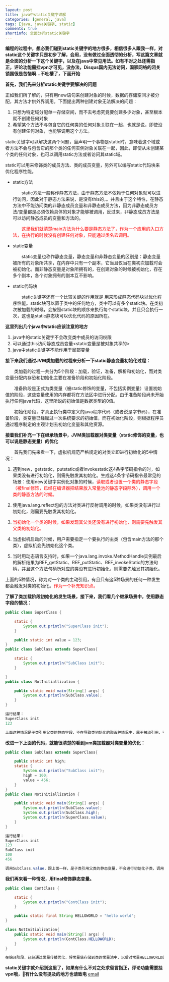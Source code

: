 ```yaml
---
layout: post
title: java中static关键字详解
categories: [general, java]
tags: [java, java关键字, static]
comments: true
shortinfo: 全面分析static关键字
---
```


**编程的过程中，想必我们碰到static关键字的地方很多，相信很多人跟我一样，对static这个关键字只是初步了解，会用，没有做过全面透彻的分析，写这篇文章就是全面的分析一下这个关键字，以及在java中常见用法。如有不对之处还需指正，评论功能需挂vpn才可见，没办法，Disqus国内无法访问，国家网络的闭关锁国很是苦恼啊...不吐槽了，下面开始**

**首先，我们先来分析static关键字要解决的问题**

正如我们所了解的，只有用new语句来创建对象的时候，数据的存储空间才被分配，其方法才供外界调用。下面提出两种创建对象无法解决的问题：
  1. 只想为特定域分配单一存储空间，而不去考虑究竟要创建多少对象，甚至根本就不创建任何对象
  2. 希望某个方法不与包含它的任何类的任何对象关联在一起，也就是说，即使没有创建任何对象，也能够调用这个方法。

static关键字可以解决这两个问题，当声明一个事物是static时，意味着这个域或者方法不会与包含它的那个类的任何实例对象关联在一起，因此，即使从未创建某个类的任何对象，也可以调用static方法或者访问其static域。

static可以用来修饰类的成员方法、类的成员变量，另外可以编写static代码块来优化程序性能。

+ static方法

  &emsp;&emsp;static方法一般称作静态方法，由于静态方法不依赖于任何对象就可以进行访问，因此对于静态方法来说，是没有this的，。并且由于这个特性，在静态方法中不能访问类的非静态成员变量和非静态成员方法，因为非静态成员方法/变量都是必须依赖具体的对象才能够被调用，反过来，非静态成员方法是可以访问静态成员的变量和方法的。

  <font color="red">&emsp;&emsp;这里我们就清楚main方法为什么要是静态方法了，作为一个应用的入口方法，在执行的时候没有创建任何对象，只能通过类名去调用。</font>
+ static变量

  &emsp;&emsp;static变量也称作静态变量，静态变量和非静态变量的区别是：静态变量被所有的对象所共享，在内存中只有一个副本，它当且仅当在类初次加载时会被初始化。而非静态变量是对象所拥有的，在创建对象的时候被初始化，存在多个副本，各个对象拥有的副本互不影响。
+ static代码块

  &emsp;&emsp;static关键字还有一个比较关键的作用就是 用来形成静态代码块以优化程序性能。static块可以置于类中的任何地方，类中可以有多个static块。在类初次被加载的时候，会按照static块的顺序来执行每个static块，并且只会执行一次，这也是static静态块可以优化代码的原因所在。

**这里列出几个java中static应该注意的地方**

1. java中的static关键字不会改变类中成员的访问权限
2. 可以通过this访问静态成员变量<static变量是被对象共享的>
3. java中static关键字不能作用于局部变量  

**接下来我们通过JVM类加载的过程来分析一下static静态变量初始化过程：**

&emsp;&emsp;类加载的过程一共分为5个阶段：加载，验证，准备，解析和初始化，而对类变量分配内存恐和初始化主要在准备阶段和初始化阶段。

&emsp;&emsp;准备阶段是正式为类变量（被static修饰的变量，不包括实例变量）设置初始值的阶段，这些变量使用的内存都将在方法区中进行分配。由于准备阶段尚未开始执行任何java代码，这里所说的初始值是数据类型的0值。

&emsp;&emsp;初始化阶段，才真正执行类中定义的java程序代码（或者说是字节码），在准备阶段，类变量已经赋过一次系统要求的初始值，而在初始化阶段，则根据程序员通过程序制定的主观计划去初始化变量和其他资源。

**接着我们补充一下在继承场景中，JVM类加载器对类变量（static修饰的变量，也可以说是静态变量）的优化**

&emsp;&emsp;首先我们先来看一下，虚拟机规范严格规定的对类立即进行初始化的5中情况：
1. 遇到new，getstatic，putstatic或者invokestatic这4条字节码指令的时，如果类没有进行初始化，则需先触发其初始化。生成这4条字节码指令最常见的场景：使用new关键字实例化对象的时候，<font color="red">读取或者设置一个类的静态字段（被final修饰，已经在编译器把结果放入常量池的静态字段除外），调用一个类的静态方法的时候。</font>

2. 使用java.lang.reflect包的方法对类进行反射调用的时候，如果类没有进行过初始化，则需要先触发其初始化。

3. <font color="red">当初始化一个类的时候，如果发现其父类还没有进行初始化，则需要先触发其父类的初始化。</font>

4. 当虚拟机启动的时候，用户需要指定一个要执行的主类（包含main方法的那个类），虚拟机会先初始化这个类。

5. 当时用动态语言支持时，如果一个java.lang.invoke.MethodHandle实例最后的解析结果为REF_getStatic、REF_putStatic、REF_invokeStatic的方法句柄，并且这个方法句柄所对应的类没有进行初始化，则需要先触发其初始化。

上面的5种情况，称为对一个类的主动引用，有且只有这5种场景的任何一种发生都会触发对类的初始化。<font color="red">作为一个补充知识点。</font>

**了解了类加载阶段初始化的发生场景，接下来，我们看几个继承场景中，使用静态字段的情况：**


```java
public class SuperClass {

    static {
        System.out.println("SuperClass init");
    }

    public static int value = 123;
}
public class SubClass extends SuperClass{

    static {
        System.out.println("SubClass init");
    }

}
public class NotInitiallization {

    public static void main(String[] args) {
        System.out.println(SubClass.value);
    }
}

运行结果：
SuperClass init
123

上面这种情况是子类引用父类的静态字段，不在导致类初始化的那五种情况中，属于被动引用，不会导致子类初始化。所以没有出现“SubClass init”
```

**改进一下上面的代码，就能很清楚的看到jvm类加载器对类变量的优化：**

```java
public class SubClass extends SuperClass{

    public static int high;
    static {
        System.out.println("SubClass init");
        high = 100;
        value = 456;
    }
}
public class NotInitiallization {

    public static void main(String[] args) {
        System.out.println(SubClass.value);
        System.out.println(SubClass.high);
        System.out.println(SuperClass.value);
    }
}

运行结果：
SuperClass init
123
SubClass init
100
456

调用SubClass.value，跟上面一样，是子类引用父类的静态变量，不会进行初始化子类，调用SubClass.high的时候，初始化子类，执行静态代码块，因为父类的value和子类的value在内存中只有一份，当输出SuperClass.value，一样是456.这就是jvm对静态变量的优化。
```

**我们再来看一种情况，用final修饰静态变量。**

```java
public class ContClass {

    static {
        System.out.println("ContClass init");
    }

    public static final String HELLOWORLD = "hello world";
}

class NotInitialization{
    public static void main(String[] args) {
        System.out.println(ContClass.HELLOWORLD);
    }
}

在编译阶段，已经通过常量传播优化，将常量值存储到类的常量池中，以后对常量HELLOWORLD的引用实际上被转化为ContClass类对自身常量池的引用。也就是说，NotInitialization的Class文件之中并没有ContClass类的符号引用入口。所以，被final的static变量也不会触发类的初始化。
```



**static关键字就介绍到这里了，如果有什么不对之处求留言指正，评论功能需要挂vpn哦，🤨有什么没有提及的地方也请致电**
<a href="mailto:{{ site.author.email }}">email</a>

